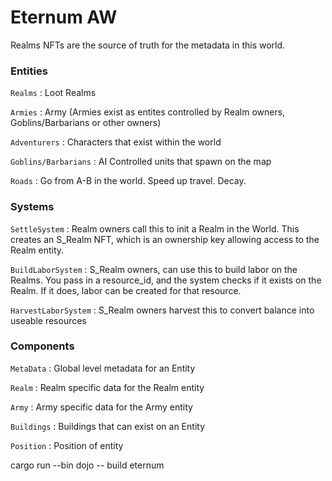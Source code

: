 # Eternum AW

Realms NFTs are the source of truth for the metadata in this world.

### Entities

`Realms` : Loot Realms

`Armies` : Army (Armies exist as entites controlled by Realm owners, Goblins/Barbarians or other owners)

`Adventurers` : Characters that exist within the world

`Goblins/Barbarians` : AI Controlled units that spawn on the map

`Roads` : Go from A-B in the world. Speed up travel. Decay.

### Systems

`SettleSystem` : Realm owners call this to init a Realm in the World. This creates an S_Realm NFT, which is an ownership key allowing access to the Realm entity.

`BuildLaborSystem` : S_Realm owners, can use this to build labor on the Realms. You pass in a resource_id, and the system checks if it exists on the Realm. If it does, labor can be created for that resource.

`HarvestLaborSystem` : S_Realm owners harvest this to convert balance into useable resources

### Components

`MetaData` : Global level metadata for an Entity

`Realm` : Realm specific data for the Realm entity

`Army` : Army specific data for the Army entity

`Buildings` : Buildings that can exist on an Entity

`Position` : Position of entity



cargo run --bin dojo -- build eternum